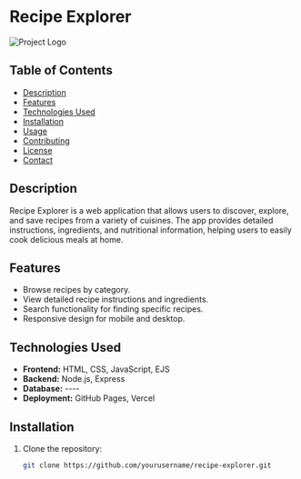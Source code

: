 # Recipe Explorer

![Project Logo](https://www.pexels.com/photo/sheet-of-paper-beside-pasta-4033296/) 

## Table of Contents
- [Description](#description)
- [Features](#features)
- [Technologies Used](#technologies-used)
- [Installation](#installation)
- [Usage](#usage)
- [Contributing](#contributing)
- [License](#license)
- [Contact](#contact)

## Description
Recipe Explorer is a web application that allows users to discover, explore, and save recipes from a variety of cuisines. The app provides detailed instructions, ingredients, and nutritional information, helping users to easily cook delicious meals at home.

## Features
- Browse recipes by category.
- View detailed recipe instructions and ingredients.
- Search functionality for finding specific recipes.
- Responsive design for mobile and desktop.

## Technologies Used
- **Frontend:** HTML, CSS, JavaScript, EJS
- **Backend:** Node.js, Express
- **Database:** ----
- **Deployment:** GitHub Pages, Vercel

## Installation
1. Clone the repository:
   ```bash
   git clone https://github.com/yourusername/recipe-explorer.git
